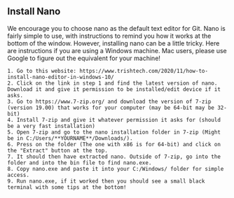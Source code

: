 ## Install Nano

We encourage you to choose nano as the default text editor for Git. Nano is fairly simple to use, with instructions to remind you how it works at the bottom of the window. However, installing nano can be a little tricky. Here are instructions if you are using a Windows machine. Mac users, please use Google to figure out the equivalent for your machine!

    1. Go to this website: https://www.trishtech.com/2020/11/how-to-install-nano-editor-in-windows-10/
    2. Click on the link in step 1 and find the latest version of nano. Download it and give it permission to be installed/edit device if it asks. 
    3. Go to https://www.7-zip.org/ and download the version of 7-zip (version 19.00) that works for your computer (may be 64-bit may be 32-bit)
    4. Install 7-zip and give it whatever permission it asks for (should be a very fast installation)
    5. Open 7-zip and go to the nano installation folder in 7-zip (Might be in C:/Users/**YOURNAME**/Downloads/).
    6. Press on the folder (The one with x86 is for 64-bit) and click on the "Extract" button at the top.
    7. It should then have extracted nano. Outside of 7-zip, go into the folder and into the bin file to find nano.exe. 
    8. Copy nano.exe and paste it into your C:/Windows/ folder for simple access.
    9. Run nano.exe, if it worked then you should see a small black terminal with some tips at the bottom!

